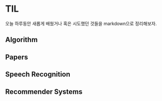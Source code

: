 # TIL
오늘 하루동안 새롭게 배웠거나 혹은 시도했던 것들을 markdown으로 정리해보자.


## Algorithm


## Papers

## Speech Recognition

## Recommender Systems


